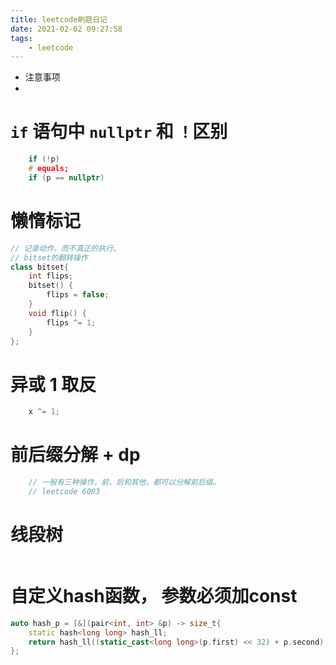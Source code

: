 ```yaml
---
title: leetcode刷题日记
date: 2021-02-02 09:27:58
tags: 
	- leetcode
---
```


- 注意事项
- 

<!-- more -->
# `if` 语句中 `nullptr` 和 `！`区别
```c++
    if (!p)
    # equals;
    if (p == nullptr)
```

# 懒惰标记
```c++
// 记录动作，而不真正的执行。
// bitset的翻转操作
class bitset{
    int flips;
    bitset() {
        flips = false;
    }
    void flip() {
        flips ^= 1;
    }
};
```

# 异或 1 取反
```c++
    x ^= 1;
```

# 前后缀分解 + dp
```c++
    // 一般有三种操作，前、后和其他，都可以分解前后缀。
    // leetcode 6003
```

# 线段树
```c++

```

# 自定义hash函数， 参数必须加const
```c++
auto hash_p = [&](pair<int, int> &p) -> size_t{
    static hash<long long> hash_ll;
    return hash_ll((static_cast<long long>(p.first) << 32) + p.second);
};
```